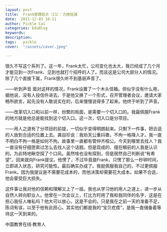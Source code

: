 ```yaml
---
layout: post  
title:  Frank管理启示（11）：力挽狂澜  
date:  2011-12-03 10:11  
author: Pickle Cai  
categories: EduBlog  
keywords: 
description:   
tags:	pickle   
cover:  "/assets/cover.jpeg"  

---  
```

    
 很久不写这个系列了。这一年，Frank太忙，公司变化也太大，我已经成了几个月才能见到一次Frank、见到也就打个招呼的人了。而且这是公司大部分人的情况。除了几个直接下属，Frank很久听不到基层声音了。

——听到声音 面对这样的情况，Frank设置了一个木头信箱。但似乎没有什么用，据他说，没有人投信件进去。于是他又换了一个形式，召开管理者会议，邀请大家畅所欲言。起先没有人敢说实在的，后来慢慢说得多了起来。他终于听到了声音。

——改革切入口和以前一样，纷繁的局面，是需要一个切入口的。我最佩服Frank的地方就是他总是能找到这个切入口。这一次，切入口是分项目。

——用人之道有了分项目的前提，一切似乎变得明朗起来。只剩下一件事，把合适的人放到合适的位置上去。龚自珍说：我劝天公重抖擞，不拘一格降人才。我一直不明白不拘一格是如何不拘。故事里一直都有管仲齐桓公。今天到哪里去找人？我一直没有仔细思索过怎么去找人这个话题。但是现成的、摆在眼前的人我是认识的。为此特地瞅空探了个口风。虽然啥也没有探到，但是居然自己判断说“有希望”。回来就向Frank提议。他愣了，不过毕竟是Frank，只愣了那么一秒钟时间，立即进入状态，研究可能性。最后确实办成了。我挺佩服我自己的，不过更佩服Frank。因为我提议是不需要花成本的，而他决策却需要花大成本。如果不合适，他会蒙受巨大损失。

这件事让我对他的信赖和理解又上了一层。我也从学习他的用人之道上，进一步从自然人转向职业人。他曾在一次会议上，打比方时用了我和我同伴的名字，这是在担心我任人唯私吗？他大可以放心，这是不会的。只是我在之前一天的准备不足，陈词有误，以至于他有此担心。其实他们都是我的“宝贝疙瘩”，是我一直储备着等待这一天到来的。						

		    
 中国教育在线·教育人

